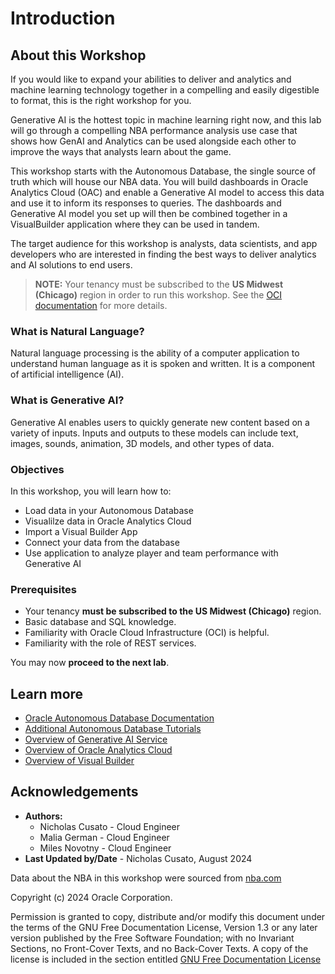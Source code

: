 # Introduction

## About this Workshop

If you would like to expand your abilities to deliver and analytics and machine learning technology together
in a compelling and easily digestible to format, this is the right workshop for you.

Generative AI is the hottest topic in machine learning right now, and this lab will go through a compelling NBA performance analysis use case that
shows how GenAI and Analytics can be used alongside each other to improve the ways that analysts learn about the game.

This workshop starts with the Autonomous Database, the single source of truth which will house our NBA data. You will build dashboards in Oracle Analytics Cloud (OAC) and enable a Generative AI model to access this data and use it to inform its responses to queries. The dashboards and Generative AI model you set up will then be combined together in a VisualBuilder application where they can be used in tandem.

The target audience for this workshop is analysts, data scientists, and app developers who are interested in finding the best ways to deliver analytics and AI solutions to end users. 

> **NOTE:** Your tenancy must be subscribed to the **US Midwest (Chicago)** region in order to run this workshop. See the [OCI documentation](https://docs.oracle.com/en-us/iaas/Content/Identity/Tasks/managingregions.htm) for more details.

### What is Natural Language?

Natural language processing is the ability of a computer application to understand human language as it is spoken and written. It is a component of artificial intelligence (AI).

### What is Generative AI?

Generative AI enables users to quickly generate new content based on a variety of inputs. Inputs and outputs to these models can include text, images, sounds, animation, 3D models, and other types of data.

### Objectives

In this workshop, you will learn how to:

* Load data in your Autonomous Database
* Visualilze data in Oracle Analytics Cloud
* Import a Visual Builder App
* Connect your data from the database
* Use application to analyze player and team performance with Generative AI

### Prerequisites

* Your tenancy **must be subscribed to the US Midwest (Chicago)** region.
* Basic database and SQL knowledge.
* Familiarity with Oracle Cloud Infrastructure (OCI) is helpful.
* Familiarity with the role of REST services.

You may now **proceed to the next lab**.

## Learn more

* [Oracle Autonomous Database Documentation](https://docs.oracle.com/en/cloud/paas/autonomous-data-warehouse-cloud/index.html)
* [Additional Autonomous Database Tutorials](https://docs.oracle.com/en/cloud/paas/autonomous-data-warehouse-cloud/tutorials.html)
* [Overview of Generative AI Service](https://docs.oracle.com/en-us/iaas/Content/generative-ai/overview.html)
* [Overview of Oracle Analytics Cloud](https://docs.oracle.com/en/cloud/paas/analytics-cloud/index.html)
* [Overview of Visual Builder](https://docs.oracle.com/en/cloud/paas/app-builder-cloud/index.html)

## Acknowledgements

* **Authors:**
	* Nicholas Cusato - Cloud Engineer
	* Malia German - Cloud Engineer
	* Miles Novotny - Cloud Engineer
* **Last Updated by/Date** - Nicholas Cusato, August 2024

Data about the NBA in this workshop were sourced from [nba.com](https://www.nba.com/)

Copyright (c) 2024 Oracle Corporation.

Permission is granted to copy, distribute and/or modify this document
under the terms of the GNU Free Documentation License, Version 1.3
or any later version published by the Free Software Foundation;
with no Invariant Sections, no Front-Cover Texts, and no Back-Cover Texts.
A copy of the license is included in the section entitled [GNU Free Documentation License](files/gnu-free-documentation-license.txt)